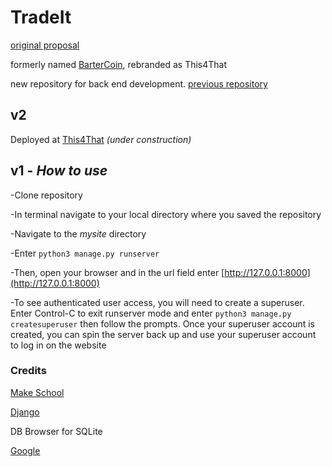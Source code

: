# TradeIt

[original proposal](https://github.com/MackRoe/Barter-Coin/blob/master/proposal.md)

formerly named [BarterCoin](https://mackroe.github.io/Barter-Coin/), rebranded as This4That

new repository for back end development.
[previous repository](https://github.com/MackRoe/Barter-Coin)

## v2

Deployed at [This4That](https://this4that.herokuapp.com/) *(under construction)*

## v1 - _How to use_

-Clone repository

-In terminal navigate to your local directory where you saved the repository

-Navigate to the *mysite* directory

-Enter
`python3 manage.py runserver`

-Then, open your browser and in the url field enter [http://127.0.0.1:8000](http://127.0.0.1:8000)

-To see authenticated user access, you will need to create a superuser. Enter Control-C
to exit runserver mode and enter `python3 manage.py createsuperuser` then follow
the prompts. Once your superuser account is created, you can spin the server
back up and use your superuser account to log in on the website

### Credits

[Make School](http://make.sc)

[Django](http://djagoproject.com)

DB Browser for SQLite

[Google](http://google.com)
